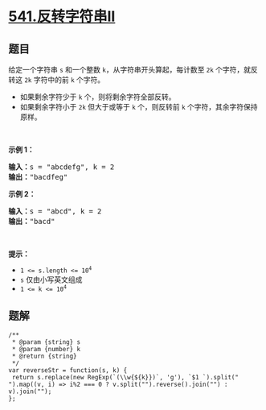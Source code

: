 # [541.反转字符串II](https://leetcode.cn/problems/reverse-string-ii)

## 题目
<p>给定一个字符串 <code>s</code> 和一个整数 <code>k</code>，从字符串开头算起，每计数至 <code>2k</code> 个字符，就反转这 <code>2k</code> 字符中的前 <code>k</code> 个字符。</p>

<ul>
  <li>如果剩余字符少于 <code>k</code> 个，则将剩余字符全部反转。</li>
  <li>如果剩余字符小于 <code>2k</code> 但大于或等于 <code>k</code> 个，则反转前 <code>k</code> 个字符，其余字符保持原样。</li>
</ul>

<p>&nbsp;</p>

<p><strong>示例 1：</strong></p>

<pre>
<strong>输入：</strong>s = "abcdefg", k = 2
<strong>输出：</strong>"bacdfeg"
</pre>

<p><strong>示例 2：</strong></p>

<pre>
<strong>输入：</strong>s = "abcd", k = 2
<strong>输出：</strong>"bacd"
</pre>

<p>&nbsp;</p>

<p><strong>提示：</strong></p>

<ul>
  <li><code>1 &lt;= s.length &lt;= 10<sup>4</sup></code></li>
  <li><code>s</code> 仅由小写英文组成</li>
  <li><code>1 &lt;= k &lt;= 10<sup>4</sup></code></li>
</ul>


## 题解
```
/**
 * @param {string} s
 * @param {number} k
 * @return {string}
 */
var reverseStr = function(s, k) {
 return s.replace(new RegExp(`(\\w{${k}})`, 'g'), `$1 `).split(" ").map((v, i) => i%2 === 0 ? v.split("").reverse().join("") : v).join("");
};
```

